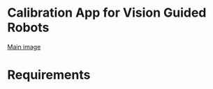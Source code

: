 # Calibration App for Vision Guided Robots
[Main image](https://ros-planning.github.io/moveit_tutorials/_images/hand_eye_calibration_demo.jpg)

# Requirements
